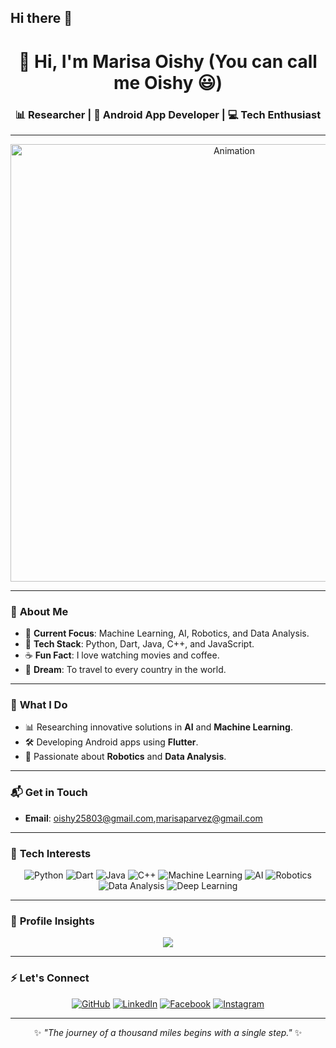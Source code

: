 ## Hi there 👋
<div align="center">

# 👋 Hi, I'm Marisa Oishy (You can call me Oishy 😃)  
### 📊 Researcher | 🌱 Android App Developer | 💻 Tech Enthusiast

---

[<img src="neural.gif" alt="Animation" width="700px" height="auto">](https://media.licdn.com/dms/image/v2/D5603AQEnZP9ypc4qgQ/profile-displayphoto-shrink_200_200/B56ZOmV6OGGkAY-/0/1733662583062?e=1739404800&v=beta&t=tMAs11oZxd5wKBO12cEh2VdOy5f-ltICPbA92eFa-w4)

</div>

---

### 👀 **About Me**
- 🔭 **Current Focus**: Machine Learning, AI, Robotics, and Data Analysis.  
- 🌟 **Tech Stack**: Python, Dart, Java, C++, and JavaScript.  
- ☕ **Fun Fact**: I love watching movies and coffee.  
- 🎯 **Dream**: To travel to every country in the world.  

---

### 🌱 **What I Do**
- 📊 Researching innovative solutions in **AI** and **Machine Learning**.  
- 🛠️ Developing Android apps using **Flutter**.  
- 🤖 Passionate about **Robotics** and **Data Analysis**.  

---

### 📬 **Get in Touch**
- **Email**: oishy25803@gmail.com,marisaparvez@gmail.com  


---

### 🧠 **Tech Interests**

<div align="center">

![Python](https://img.shields.io/badge/-Python-3776AB?logo=python&logoColor=white&style=for-the-badge)
![Dart](https://img.shields.io/badge/-Dart-0175C2?logo=dart&logoColor=white&style=for-the-badge)
![Java](https://img.shields.io/badge/-Java-007396?logo=java&logoColor=white&style=for-the-badge)
![C++](https://img.shields.io/badge/-C++-00599C?logo=cplusplus&logoColor=white&style=for-the-badge)
![Machine Learning](https://img.shields.io/badge/-Machine%20Learning-FF6F00?logo=deeplearning-dot-ai&logoColor=white&style=for-the-badge)
![AI](https://img.shields.io/badge/-Artificial%20Intelligence-4B0082?logo=openai&logoColor=white&style=for-the-badge)
![Robotics](https://img.shields.io/badge/-Robotics-FF4500?logo=robotframework&logoColor=white&style=for-the-badge)
![Data Analysis](https://img.shields.io/badge/-Data%20Analysis-1E90FF?logo=tableau&logoColor=white&style=for-the-badge)
![Deep Learning](https://img.shields.io/badge/-Deep%20Learning-8A2BE2?logo=deeplearning-dot-ai&logoColor=white&style=for-the-badge)

</div>

---

### 🌟 **Profile Insights**
<div align="center">
  
[![](https://visitcount.itsvg.in/api?id=smri29&label=Profile%20Views&color=8&icon=0&pretty=true)](https://visitcount.itsvg.in)

</div>

---

### ⚡ **Let's Connect**
<div align="center">

[![GitHub](https://img.shields.io/badge/-GitHub-181717?logo=github&logoColor=white&style=for-the-badge)](https://github.com/MarisaOishy)
[![LinkedIn](https://img.shields.io/badge/-LinkedIn-0077B5?logo=linkedin&logoColor=white&style=for-the-badge)](https://www.linkedin.com/in/marisa-oishy-ba1b4323a/)
[![Facebook](https://img.shields.io/badge/-Facebook-1877F2?logo=facebook&logoColor=white&style=for-the-badge)](https://www.facebook.com/marisa.oishy)
[![Instagram](https://img.shields.io/badge/-Instagram-E4405F?logo=instagram&logoColor=white&style=for-the-badge)](https://instagram.com/marisa_oishy/)

</div>

---

<div align="center">

✨ *"The journey of a thousand miles begins with a single step."* ✨

</div>


<!---
MarisaOishy/MarisaOishy is a ✨ special ✨ repository because its `README.md` (this file) appears on your GitHub profile.
You can click the Preview link to take a look at your changes.
--->

